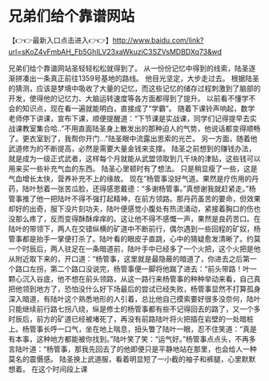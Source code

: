 # 兄弟们给个靠谱网站


【👉👉最新入口点击进入👉👉】http://www.baidu.com/link?url=sKoZ4vFmbAH_Fb5GhILV23xaWkuziC3SZVsMDBDXq73&wd

兄弟们给个靠谱网站圣轻轻松松就得到了。
从一份份记忆中得到的线索，陆圣逐渐拼凑出一条真正前往1359号基地的路线。
他目光坚定，大步走过去。
根据陆圣的猜测，应该是梦境中吸收了大量的记忆，而这些记忆的储存过程刺激到了脑部的开发，使得他的记忆力、大脑运转速度等各方面都得到了提升。
以前看不懂学不会的知识点，现在看一遍就能明白，直接成了“学霸”。
随着下课铃声响起，数学老师停下讲课，宣布下课，顺便提醒道：“下节课是实战课，同学们记得提早去实战课教室集合哈..”不用直面陆圣身上散发出的那种迫人的气势，他说话都变得顺畅了。更衣室到了，我帮你开门...”陆圣眼中流露出思索的光芒。
另一方面，随着他武道修为的不断提高，必然是需要大量金钱来支撑。
陆圣之前想到的赚钱办法，就是成为一级正式武者，这样每个月就能从武盟领取到几千块的津贴，这些钱可以用来买一些补充气血的东西。
陆圣心里顿时有了想法。
只是稍显瘦了一些，这是气血增长太快，营养补充不上的缘故。
现在”杨管事没好气道。果然是疗伤用的丹药，陆叶愁着一张苦瓜脸，还得感恩戴德：“多谢杨管事。”真想谢我就赶紧走。”杨管事推了他一把陆叶不得不强打起精神，在前方领路。那丹药虽苦的要命，但效果却好的出奇，服下没片刻功夫，陆叶便感觉小腹处有热流涌动，紧接着胸口的伤也没那么疼了，反而变得酥酥痒痒的。这让他不得不感慨一声，果然是良药苦口。在陆叶的带领下，两人在交错纵横的矿道中不断前行，偶尔遇到一些回程的矿奴，杨管事都是抬手一掌便打杀了。陆叶看的眼皮子直跳，心中的猜疑愈发清晰了。约莫一个时辰后，两人驻足在一条暗道前，陆叶手中已经多了一个火把，这个火把是他从附近取下来的，开口道：“杨管事，这里就是最隐蔽的暗道了，你进去之后第一个路口左拐，第二个路口没说完，杨管事便一脚将他踹了进去：“前头带路！叶一颗心沉入谷底，他不想在前头领路，从这一路行来杨管事的种种举动来看，自己真把他领到地方了，恐怕没什么好下场最后的尝试已经失败，杨管事显然不打算孤身深入暗道，有陆叶这个熟悉地形的人引着，总比他自己摸索要好很多没奈何，陆叶只能继续前行路七拐八绕，纵是修士的杨管事都有些不记得回去的路了，又一个多时辰后，前方的矿道已经被堵死了，再没有前路陆叶将火把插在岩壁的一处暗桩上。杨管事长呼一口气，坐在地上喘息，扭头瞥了陆叶一眼，忍不住笑道：“真是有本事，这种地方都能被你找到。”陆叶笑了笑：“运气好。”杨管事点点头，不再多言陆叶道：“杨管事，那我先回去了的他即便只是平静地站在那里，也会给人一种莫名的震慑感。 陆圣换上武道服，看着明显短了一小截的袖子和裤腿，心里默默想着。 在这个时间段上课
